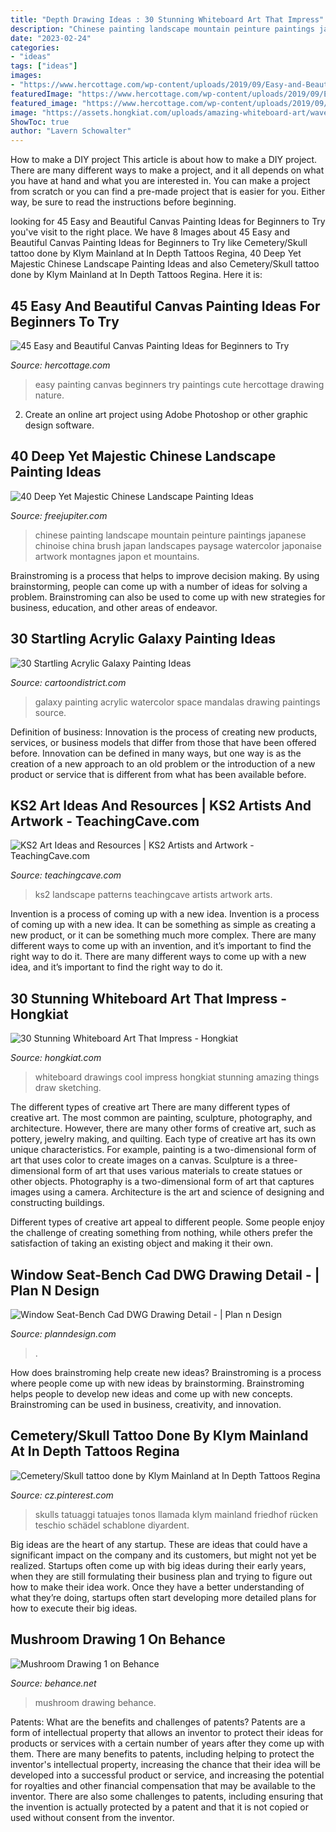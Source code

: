 ```yaml
---
title: "Depth Drawing Ideas : 30 Stunning Whiteboard Art That Impress"
description: "Chinese painting landscape mountain peinture paintings japanese chinoise china brush japan landscapes paysage watercolor japonaise artwork montagnes japon et mountains"
date: "2023-02-24"
categories:
- "ideas"
tags: ["ideas"]
images:
- "https://www.hercottage.com/wp-content/uploads/2019/09/Easy-and-Beautiful-Canvas-Painting-Ideas-for-Beginners-to-Try-17.jpg"
featuredImage: "https://www.hercottage.com/wp-content/uploads/2019/09/Easy-and-Beautiful-Canvas-Painting-Ideas-for-Beginners-to-Try-17.jpg"
featured_image: "https://www.hercottage.com/wp-content/uploads/2019/09/Easy-and-Beautiful-Canvas-Painting-Ideas-for-Beginners-to-Try-17.jpg"
image: "https://assets.hongkiat.com/uploads/amazing-whiteboard-art/waves.jpg"
ShowToc: true
author: "Lavern Schowalter"
---
```



How to make a DIY project
This article is about how to make a DIY project. There are many different ways to make a project, and it all depends on what you have at hand and what you are interested in. You can make a project from scratch or you can find a pre-made project that is easier for you. Either way, be sure to read the instructions before beginning.

	

		
looking for 45 Easy and Beautiful Canvas Painting Ideas for Beginners to Try you've visit to the right place. We have 8 Images about 45 Easy and Beautiful Canvas Painting Ideas for Beginners to Try like Cemetery/Skull tattoo done by Klym Mainland at In Depth Tattoos Regina, 40 Deep Yet Majestic Chinese Landscape Painting Ideas and also Cemetery/Skull tattoo done by Klym Mainland at In Depth Tattoos Regina. Here it is:
		
    
## 45 Easy And Beautiful Canvas Painting Ideas For Beginners To Try

<img loading=lazy src="https://www.hercottage.com/wp-content/uploads/2019/09/Easy-and-Beautiful-Canvas-Painting-Ideas-for-Beginners-to-Try-17.jpg" onerror="this.onerror=null;this.src='https://tse1.mm.bing.net/th?id=OIP.r9ZsGMimnqPvLLeNv-Zr6QHaJ7&amp;pid=15.1';" alt="45 Easy and Beautiful Canvas Painting Ideas for Beginners to Try">

_Source: hercottage.com_

>easy painting canvas beginners try paintings cute hercottage drawing nature. 

	

2. Create an online art project using Adobe Photoshop or other graphic design software.

    
## 40 Deep Yet Majestic Chinese Landscape Painting Ideas

<img loading=lazy src="http://www.freejupiter.com/wp-content/uploads/2018/04/Chinese-Landscape-Painting-Ideas-15.jpg" onerror="this.onerror=null;this.src='https://tse4.mm.bing.net/th?id=OIP.5_jhMkWayE_Z1I_4M741lgHaKr&amp;pid=15.1';" alt="40 Deep Yet Majestic Chinese Landscape Painting Ideas">

_Source: freejupiter.com_

>chinese painting landscape mountain peinture paintings japanese chinoise china brush japan landscapes paysage watercolor japonaise artwork montagnes japon et mountains. 

	

Brainstroming is a process that helps to improve decision making. By using brainstorming, people can come up with a number of ideas for solving a problem. Brainstroming can also be used to come up with new strategies for business, education, and other areas of endeavor.

    
## 30 Startling Acrylic Galaxy Painting Ideas

<img loading=lazy src="http://www.cartoondistrict.com/wp-content/uploads/2018/02/Acrylic-Galaxy-Painting-Ideas1.jpg" onerror="this.onerror=null;this.src='https://tse4.mm.bing.net/th?id=OIP.ApX-8sb2XIxJiE9aJgn2dwHaJ4&amp;pid=15.1';" alt="30 Startling Acrylic Galaxy Painting Ideas">

_Source: cartoondistrict.com_

>galaxy painting acrylic watercolor space mandalas drawing paintings source. 

	

Definition of business:
Innovation is the process of creating new products, services, or business models that differ from those that have been offered before. Innovation can be defined in many ways, but one way is as the creation of a new approach to an old problem or the introduction of a new product or service that is different from what has been available before.

    
## KS2 Art Ideas And Resources | KS2 Artists And Artwork - TeachingCave.com

<img loading=lazy src="http://www.teachingcave.com/wp-content/uploads/2013/11/Art-landscape.jpg" onerror="this.onerror=null;this.src='https://tse1.mm.bing.net/th?id=OIP.7Ov8nWH42tUznv_AKFQeEgAAAA&amp;pid=15.1';" alt="KS2 Art Ideas and Resources | KS2 Artists and Artwork - TeachingCave.com">

_Source: teachingcave.com_

>ks2 landscape patterns teachingcave artists artwork arts. 

	

Invention is a process of coming up with a new idea.
Invention is a process of coming up with a new idea. It can be something as simple as creating a new product, or it can be something much more complex. There are many different ways to come up with an invention, and it’s important to find the right way to do it. There are many different ways to come up with a new idea, and it’s important to find the right way to do it.

    
## 30 Stunning Whiteboard Art That Impress - Hongkiat

<img loading=lazy src="https://assets.hongkiat.com/uploads/amazing-whiteboard-art/waves.jpg" onerror="this.onerror=null;this.src='https://tse2.mm.bing.net/th?id=OIP.mKWwZlO1kASZqBF6UjVfhwHaEd&amp;pid=15.1';" alt="30 Stunning Whiteboard Art That Impress - Hongkiat">

_Source: hongkiat.com_

>whiteboard drawings cool impress hongkiat stunning amazing things draw sketching. 

	

The different types of creative art
There are many different types of creative art. The most common are painting, sculpture, photography, and architecture. However, there are many other forms of creative art, such as pottery, jewelry making, and quilting.
Each type of creative art has its own unique characteristics. For example, painting is a two-dimensional form of art that uses color to create images on a canvas. Sculpture is a three-dimensional form of art that uses various materials to create statues or other objects. Photography is a two-dimensional form of art that captures images using a camera. Architecture is the art and science of designing and constructing buildings.

Different types of creative art appeal to different people. Some people enjoy the challenge of creating something from nothing, while others prefer the satisfaction of taking an existing object and making it their own.

    
## Window Seat-Bench Cad DWG Drawing Detail - | Plan N Design

<img loading=lazy src="https://www.planndesign.com/sites/default/files/2021/08/window-seat-bench-cad-dwg-drawing-detail.jpg" onerror="this.onerror=null;this.src='https://tse4.mm.bing.net/th?id=OIP.ScXDZliIkOYFM6HkfyZALwHaDC&amp;pid=15.1';" alt="Window Seat-Bench Cad DWG Drawing Detail - | Plan n Design">

_Source: planndesign.com_

>. 

	

How does brainstroming help create new ideas?
Brainstroming is a process where people come up with new ideas by brainstorming. Brainstroming helps people to develop new ideas and come up with new concepts. Brainstroming can be used in business, creativity, and innovation.

    
## Cemetery/Skull Tattoo Done By Klym Mainland At In Depth Tattoos Regina

<img loading=lazy src="https://i.pinimg.com/736x/48/e8/b9/48e8b993af8b9da64056ac42a302b8b2.jpg" onerror="this.onerror=null;this.src='https://tse2.mm.bing.net/th?id=OIP.1MNyxMRybvS9vidd1TBadgHaIo&amp;pid=15.1';" alt="Cemetery/Skull tattoo done by Klym Mainland at In Depth Tattoos Regina">

_Source: cz.pinterest.com_

>skulls tatuaggi tatuajes tonos llamada klym mainland friedhof rücken teschio schädel schablone diyardent. 

	

Big ideas are the heart of any startup. These are ideas that could have a significant impact on the company and its customers, but might not yet be realized. Startups often come up with big ideas during their early years, when they are still formulating their business plan and trying to figure out how to make their idea work. Once they have a better understanding of what they’re doing, startups often start developing more detailed plans for how to execute their big ideas.

    
## Mushroom Drawing 1 On Behance

<img loading=lazy src="https://mir-s3-cdn-cf.behance.net/project_modules/disp/883d0540730113.5606e4887dc4e.jpg" onerror="this.onerror=null;this.src='https://tse4.mm.bing.net/th?id=OIP.sH-1ONBpSUKVty7blfZAFgHaKQ&amp;pid=15.1';" alt="Mushroom Drawing 1 on Behance">

_Source: behance.net_

>mushroom drawing behance. 

	

Patents: What are the benefits and challenges of patents?
Patents are a form of intellectual property that allows an inventor to protect their ideas for products or services with a certain number of years after they come up with them. There are many benefits to patents, including helping to protect the inventor's intellectual property, increasing the chance that their idea will be developed into a successful product or service, and increasing the potential for royalties and other financial compensation that may be available to the inventor. There are also some challenges to patents, including ensuring that the invention is actually protected by a patent and that it is not copied or used without consent from the inventor.

